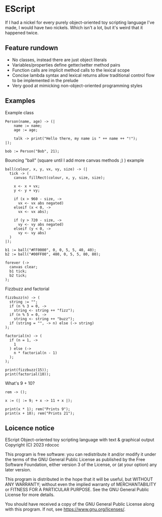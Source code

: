 # EScript

If I had a nickel for every purely object-oriented toy scripting language I've made, I would have two nickels. Which isn't a lot, but it's weird that it happened twice.

## Feature rundown

* No classes, instead there are just object literals
* Variables/properties define getter/setter method pairs
* Function calls are implicit method calls to the lexical scope
* Concise lambda syntax and lexical returns allow traditional control flow to be implemented in the prelude
* Very good at mimicking non-object-oriented programming styles

## Examples

Example class

```
Person(name, age) -> (|
    name := name;
    age := age;
    
    talk -> print("Hello there, my name is " ++ name ++ "!");
|);

bob := Person("Bob", 21);
```

Bouncing "ball" (square until I add more canvas methods ;) ) example

```
ball(colour, x, y, vx, vy, size) -> (|
  tick -> (
    canvas fillRect(colour, x, y, size, size);

    x <- x + vx;
    y <- y + vy;

    if (x > 960 - size, ->
      vx <- vx abs negated)
    elseif (x < 0, ->
      vx <- vx abs);
  
    if (y > 720 - size, ->
      vy <- vy abs negated)
    elseif (y < 0, ->
      vy <- vy abs)
  )
|);

b1 := ball("#FF0000", 0, 0, 5, 5, 40, 40);
b2 := ball("#00FF00", 480, 0, 5, 5, 80, 80);

forever (->
  canvas clear;
  b1 tick;
  b2 tick;
);
```

Fizzbuzz and factorial

```
fizzbuzz(n) -> (
  string := "";
  if (n % 3 = 0, ->
    string <- string ++ "fizz");
  if (n % 5 = 0, ->
    string <- string ++ "buzz");
  if (string = "", -> n) else (-> string)
);

factorial(n) -> (
  if (n = 1, ->
    1
  ) else (->
    n * factorial(n - 1)
  );
);

print(fizzbuzz(15));
print(factorial(10));
```

What's 9 + 10?

```
rem -> ();

x := (| := 9; + x -> 11 + x |);

print(x * 1); rem("Prints 9");
print(x + 10); rem("Prints 21");
```



## Loicence notice

EScript
Object-oriented toy scripting language with text & graphical output
Copyright (C) 2023 rdococ

This program is free software: you can redistribute it and/or modify
it under the terms of the GNU General Public License as published by
the Free Software Foundation, either version 3 of the License, or
(at your option) any later version.

This program is distributed in the hope that it will be useful,
but WITHOUT ANY WARRANTY; without even the implied warranty of
MERCHANTABILITY or FITNESS FOR A PARTICULAR PURPOSE.  See the
GNU General Public License for more details.

You should have received a copy of the GNU General Public License
along with this program.  If not, see <https://www.gnu.org/licenses/>.